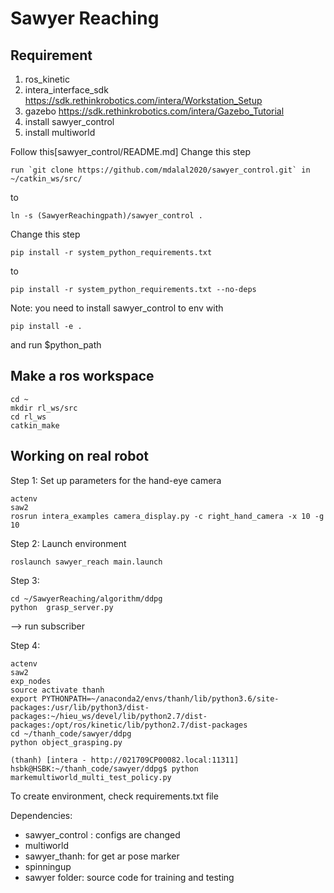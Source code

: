 # Sawyer Reaching 

## Requirement 
1. ros_kinetic
2. intera_interface_sdk
https://sdk.rethinkrobotics.com/intera/Workstation_Setup
3. gazebo 
https://sdk.rethinkrobotics.com/intera/Gazebo_Tutorial
4. install sawyer_control 
5. install multiworld 

Follow this[sawyer_control/README.md]
Change this step 
```
run `git clone https://github.com/mdalal2020/sawyer_control.git` in ~/catkin_ws/src/
```
to
```
ln -s (SawyerReachingpath)/sawyer_control .
```
Change this step
```
pip install -r system_python_requirements.txt
```
to

```
pip install -r system_python_requirements.txt --no-deps
```

Note: you need to install sawyer_control to env with 
```
pip install -e .
```

and run $python_path

## Make a ros workspace 
```
cd ~
mkdir rl_ws/src
cd rl_ws
catkin_make
```

## 


## Working on real robot

Step 1: 
Set up parameters for the hand-eye camera
```
actenv
saw2
rosrun intera_examples camera_display.py -c right_hand_camera -x 10 -g 10
```

Step 2:
Launch environment
```
roslaunch sawyer_reach main.launch
```

Step 3:
```
cd ~/SawyerReaching/algorithm/ddpg
python  grasp_server.py
```
--> run subscriber

Step 4:
```
actenv
saw2
exp_nodes
source activate thanh
export PYTHONPATH=~/anaconda2/envs/thanh/lib/python3.6/site-packages:/usr/lib/python3/dist-packages:~/hieu_ws/devel/lib/python2.7/dist-packages:/opt/ros/kinetic/lib/python2.7/dist-packages
cd ~/thanh_code/sawyer/ddpg
python object_grasping.py
```

```
(thanh) [intera - http://021709CP00082.local:11311] hsbk@HSBK:~/thanh_code/sawyer/ddpg$ python markemultiworld_multi_test_policy.py
```

To create environment, check requirements.txt file

Dependencies:

- sawyer_control : configs are changed
- multiworld
- sawyer_thanh: for get ar pose marker
- spinningup
- sawyer folder: source code for training and testing